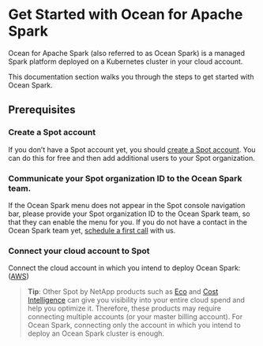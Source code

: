 # Get Started with Ocean for Apache Spark

Ocean for Apache Spark (also referred to as Ocean Spark) is a managed Spark platform deployed on a Kubernetes cluster in your cloud account.

This documentation section walks you through the steps to get started with Ocean Spark.

## Prerequisites

### Create a Spot account

If you don’t have a Spot account yet, you should [create a Spot account](https://console.spotinst.com/spt/auth/signUp). You can do this for free and then add additional users to your Spot organization.

### Communicate your Spot organization ID to the Ocean Spark team.

If the Ocean Spark menu does not appear in the Spot console navigation bar, please provide your Spot organization ID to the Ocean Spark team, so that they can enable the menu for you. If you do not have a contact in the Ocean Spark team yet, [schedule a first call](https://calendly.com/oceanspark/demo) with us.

### Connect your cloud account to Spot

Connect the cloud account in which you intend to deploy Ocean Spark: ([AWS](connect-your-cloud-provider/aws-account))

> **Tip**: Other Spot by NetApp products such as [Eco](https://docs.spot.io/eco/) and [Cost Intelligence](https://docs.spot.io/cost-intelligence/) can give you visibility into your entire cloud spend and help you optimize it. Therefore, these products may require connecting multiple accounts (or your master billing account). For Ocean Spark, connecting only the account in which you intend to deploy an Ocean Spark cluster is enough.

